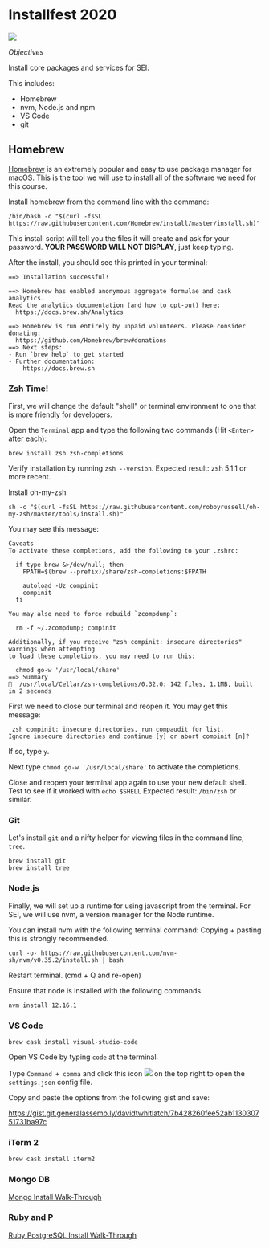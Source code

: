 # Installfest 2020

![](giphy.gif)

_Objectives_

Install core packages and services for SEI.

This includes:

- Homebrew
- nvm, Node.js and npm
- VS Code
- git

## Homebrew

[Homebrew](https://brew.sh/) is an extremely popular and easy to use package manager for macOS. This is the tool we will use to install all of the software we need for this course.

Install homebrew from the command line with the command:

```shell
/bin/bash -c "$(curl -fsSL https://raw.githubusercontent.com/Homebrew/install/master/install.sh)"
```

This install script will tell you the files it will create and ask for your password. **YOUR PASSWORD WILL NOT DISPLAY**, just keep typing.

After the install, you should see this printed in your terminal:

```shell
==> Installation successful!

==> Homebrew has enabled anonymous aggregate formulae and cask analytics.
Read the analytics documentation (and how to opt-out) here:
  https://docs.brew.sh/Analytics

==> Homebrew is run entirely by unpaid volunteers. Please consider donating:
  https://github.com/Homebrew/brew#donations
==> Next steps:
- Run `brew help` to get started
- Further documentation: 
    https://docs.brew.sh
```

### Zsh Time!
First, we will change the default "shell" or terminal environment to one that is more friendly for developers.

Open the `Terminal` app and type the following two commands (Hit `<Enter>` after each):
```
brew install zsh zsh-completions
```

Verify installation by running `zsh --version`. Expected result: zsh 5.1.1 or more recent.

Install oh-my-zsh 
```
sh -c "$(curl -fsSL https://raw.githubusercontent.com/robbyrussell/oh-my-zsh/master/tools/install.sh)"
```
You may see this message:

```shell
Caveats
To activate these completions, add the following to your .zshrc:

  if type brew &>/dev/null; then
    FPATH=$(brew --prefix)/share/zsh-completions:$FPATH

    autoload -Uz compinit
    compinit
  fi

You may also need to force rebuild `zcompdump`:

  rm -f ~/.zcompdump; compinit

Additionally, if you receive "zsh compinit: insecure directories" warnings when attempting
to load these completions, you may need to run this:

  chmod go-w '/usr/local/share'
==> Summary
🍺  /usr/local/Cellar/zsh-completions/0.32.0: 142 files, 1.1MB, built in 2 seconds
```
First we need to close our terminal and reopen it. You may get this message:

```shell
 zsh compinit: insecure directories, run compaudit for list.
Ignore insecure directories and continue [y] or abort compinit [n]?

```
If so, type `y`.

Next type `chmod go-w '/usr/local/share'` to activate the completions.

Close and reopen your terminal app again to use your new default shell.
Test to see if it worked with 
```echo $SHELL```
Expected result: `/bin/zsh` or similar.

### Git
Let's install `git` and a nifty helper for viewing files in the command line, `tree`.

```
brew install git
brew install tree
```

### Node.js

Finally, we will set up a runtime for using javascript from the terminal. For SEI, we will use nvm, a version manager for the Node runtime.

You can install nvm with the following terminal command:
Copying + pasting this is strongly recommended.


```
curl -o- https://raw.githubusercontent.com/nvm-sh/nvm/v0.35.2/install.sh | bash
```

Restart terminal. (cmd + Q and re-open)

Ensure that node is installed with the following commands.

```
nvm install 12.16.1
```

### VS Code

```
brew cask install visual-studio-code
```

Open VS Code by typing `code` at the terminal.

Type `Command + comma` and click this icon ![](settings.png) on the top right to open the `settings.json` config file.

Copy and paste the options from the following gist and save:

https://gist.git.generalassemb.ly/davidtwhitlatch/7b428260fee52ab113030751731ba97c


### iTerm 2

`brew cask install iterm2`


### Mongo DB

[Mongo Install Walk-Through](./mongodb-osx.md)

### Ruby and P

[Ruby PostgreSQL Install Walk-Through](./ruby.md)